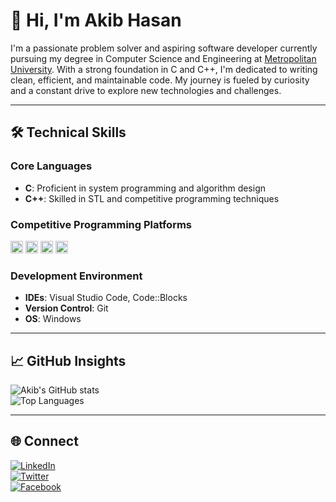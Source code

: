 # 👋 Hi, I'm Akib Hasan  

I'm a passionate problem solver and aspiring software developer currently pursuing my degree in Computer Science and Engineering at [Metropolitan University](https://metrouni.edu.bd/). With a strong foundation in C and C++, I'm dedicated to writing clean, efficient, and maintainable code. My journey is fueled by curiosity and a constant drive to explore new technologies and challenges.  

---

## 🛠 Technical Skills  

### Core Languages  
- **C**: Proficient in system programming and algorithm design  
- **C++**: Skilled in STL and competitive programming techniques  

### Competitive Programming Platforms  
<img src="https://img.shields.io/badge/Codeforces-1F8ACB?style=flat&logo=codeforces&logoColor=white" height="20"> <img src="https://img.shields.io/badge/LeetCode-FFA116?style=flat&logo=leetcode&logoColor=black" height="20"> <img src="https://img.shields.io/badge/CodeChef-5B4638?style=flat&logo=codechef&logoColor=white" height="20"> <img src="https://img.shields.io/badge/AtCoder-000000?style=flat&logo=atcoder&logoColor=white" height="20">

### Development Environment  
- **IDEs**: Visual Studio Code, Code::Blocks  
- **Version Control**: Git  
- **OS**: Windows  

---

## 📈 GitHub Insights  
![Akib's GitHub stats](https://github-readme-stats.vercel.app/api?username=ak1bhasan&show_icons=true&theme=tokyonight&hide_title=true)  
![Top Languages](https://github-readme-stats.vercel.app/api/top-langs/?username=ak1bhasan&layout=compact&theme=tokyonight)  

---

## 🌐 Connect  
[![LinkedIn](https://img.shields.io/badge/LinkedIn-0A66C2?style=for-the-badge&logo=linkedin&logoColor=white)](https://www.linkedin.com/in/ak1bhasan/)  
[![Twitter](https://img.shields.io/badge/Twitter-1DA1F2?style=for-the-badge&logo=twitter&logoColor=white)](https://x.com/__akibbb)  
[![Facebook](https://img.shields.io/badge/Facebook-1877F2?style=for-the-badge&logo=facebook&logoColor=white)](https://www.facebook.com/akib.hasan.148553)
